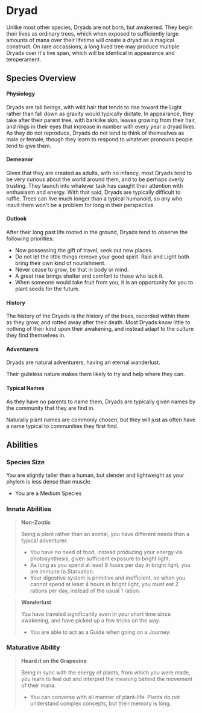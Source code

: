 # Dryad

Unlike most other species, Dryads are not born, but awakened. They begin their lives as ordinary trees, which when exposed to sufficiently large amounts of mana over their lifetime will create a dryad as a magical construct. On rare occassions, a long lived tree may produce multiple Dryads over it's live span, which will be identical in appearance and temperament.

## Species Overview

#### **Physiology**

Dryads are tall beings, with wild hair that tends to rise toward the Light rather than fall down as gravity would typically dictate. In appearance, they take after their parent tree, with barklike skin, leaves growing from their hair, and rings in their eyes that increase in number with every year a dryad lives. As they do not reproduce, Dryads do not tend to think of themselves as male or female, though they learn to respond to whatever pronouns people tend to give them.

#### **Demeanor**

Given that they are created as adults, with no infancy, most Dryads tend to be very curious about the world around them, and to be perhaps overly trusting. They launch into whatever task has caught their attention with enthusiasm and energy. With that said, Dryads are typically difficult to ruffle. Trees can live much longer than a typical humanoid, so any who insult them won't be a problem for long in their perspective.

#### **Outlook**

After their long past life rooted in the ground, Dryads tend to observe the following priorities:

- Now possessing the gift of travel, seek out new places. 
- Do not let the little things remove your good spirit. Rain and Light both bring their own kind of nourishment.
- Never cease to grow, be that in body or mind.
- A great tree brings shelter and comfort to those who lack it.
- When someone would take fruit from you, it is an opportunity for you to plant seeds for the future.

#### **History**

The history of the Dryads is the history of the trees, recorded within them as they grow, and rotted away after their death. Most Dryads know little to nothing of their kind upon their awakening, and instead adapt to the culture they find themselves in.

#### **Adventurers**

Dryads are natural adventurers, having an eternal wanderlust. 

Their guileless nature makes them likely to try and help where they can.

#### **Typical Names**

As they have no parents to name them, Dryads are typically given names by the community that they are find in.

Naturally plant names are commonly chosen, but they will just as often have a name typical to communities they first find.

## Abilities

### Species Size

You are slightly taller than a human, but slender and lightweight as your phylem is less dense than muscle.

- You are a Medium Species

### Innate Abilities

> **Non-Zootic**
> 
> Being a plant rather than an animal, you have different needs than a typical adventurer.
> - You have no need of food, instead producing your energy via photosynthesis, given sufficient exposure to bright light.
> - As long as you spend at least 8 hours per day in bright light, you are immune to Starvation.
> - Your digestive system is primitive and inefficient, so when you cannot spend at least 4 hours in bright light, you must eat 2 rations per day, instead of the usual 1 ration.

> **Wanderlust**
> 
> You have traveled significantly even in your short time since awakening, and have picked up a few tricks on the way.
> - You are able to act as a Guide when going on a Journey.

### Maturative Ability

> **Heard it on the Grapevine**
> 
> Being in sync with the energy of plants, from which you were made, you learn to feel out and interpret the meaning behind the movement of their mana.
> - You can converse with all manner of plant-life. Plants do not understand complex concepts, but their memory is long.